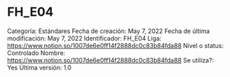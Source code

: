 # FH_E04

Categoría: Estándares
Fecha de creación: May 7, 2022
Fecha de última modificación: May 7, 2022
Identificador: FH_E04
Liga: https://www.notion.so/1007de6e0ff14f2888dc0c83b84fda88 
Nivel o status: Controlado
Nombre: https://www.notion.so/1007de6e0ff14f2888dc0c83b84fda88 
Se utiliza?: Yes
Última versión: 1.0